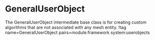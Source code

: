 # GeneralUserObject

The GeneralUserObject intermediate base class is for creating custom algorithms that are not associated with
any mesh entity.
!tag name=GeneralUserObject pairs=module:framework system:userobjects
